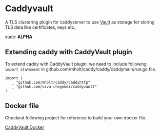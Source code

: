 # Caddyvault

A TLS clustering plugin for caddyserver to use [Vault](https://vaultproject.io) as storage for storing TLS data like certificates, keys etc.,

state: **ALPHA**

## Extending caddy with CaddyVault plugin
To extend caddy with CaddyVault plugin, we need to include following `import statement`
in github.com/mholt/caddy/caddy/caddymain/run.go file.
```
import (
   _ "github.com/mholt/caddy/caddyhttp"
   _ "github.com/siva-chegondi/caddyvault"
)
```

## Docker file

Checkout following project for reference to build your own docker file.

[CaddyVault Docker](https://github.com/siva-chegondi/caddyvault-docker)
